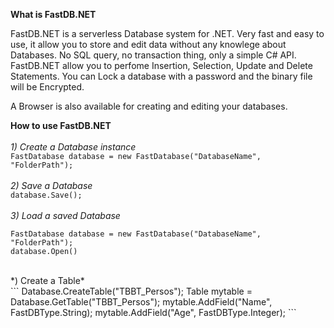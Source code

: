 **What is FastDB.NET**

FastDB.NET is a serverless Database system for .NET.
Very fast and easy to use, it allow you to store and edit data without any knowlege about Databases.
No SQL query, no transaction thing, only a simple C# API.
FastDB.NET allow you to perfome Insertion, Selection, Update and Delete Statements.
You can Lock a database with a password and the binary file will be Encrypted.

A Browser is also available for creating and editing your databases.

**How to use FastDB.NET**<br/><br/>
    *1) Create a Database instance*<br/>
 `FastDatabase database = new FastDatabase("DatabaseName", "FolderPath");`<br/><br/>
    *2) Save a Database*<br/>
 `database.Save();`<br/><br/>
    *3) Load a saved Database*<br/>
 ```
FastDatabase database = new FastDatabase("DatabaseName", "FolderPath");
 database.Open()
```
<br/>
    *) Create a Table*<br/>
```
 Database.CreateTable("TBBT_Persos");
 Table mytable = Database.GetTable("TBBT_Persos");
 mytable.AddField("Name", FastDBType.String);
 mytable.AddField("Age", FastDBType.Integer);
```
